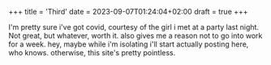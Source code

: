 +++
title = 'Third'
date = 2023-09-07T01:24:04+02:00
draft = true
+++

 I'm pretty sure i've got covid, courtesy of the girl i met at a party last night. Not great, but whatever, worth it. also gives me a reason not to go into work for a week. hey, maybe while i'm isolating i'll start actually posting here, who knows. otherwise, this site's pretty pointless.
